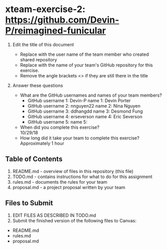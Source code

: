 # xteam-exercise-2: https://github.com/Devin-P/reimagined-funicular

1. Edit the title of this document
   * Replace <UserName> with the user name of the team member who created shared repository
   * Replace <GitHubRepositoryName> with the name of your team's GitHub repository for this exercise.
   * Remove the angle brackets <> if they are still there in the title

2. Answer these questions
   * What are the GitHub usernames and names of your team members?
       * GitHub username 1: Devin-P        name 1: Devin Porter
       * GitHub username 2: nnguyen22      name 2: Nina Nguyen
       * GitHub username 3: ddhangdd       name 3: Desmond Fung
       * GitHub username 4: erseverson     name 4: Eric Severson
       * GitHub username 5:       name 5:
   * When did you complete this exercise? <br>
   10/29/18
   * How long did it take your team to complete this exercise? <br>
   Approximately 1 hour

## Table of Contents

1. README.md - overview of files in this repository (this file)
2. TODO.md - contains instructions for what to do for this assignment
3. rules.md - documents the rules for your team
4. proposal.md - a project proposal written by your team

## Files to Submit

1. EDIT FILES AS DESCRIBED IN TODO.md
2. Submit the finished version of the following files to Canvas:

* README.md
* rules.md
* proposal.md
